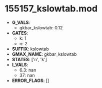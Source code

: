 # 155157_kslowtab.mod

- **G_VALS**:
  - gkbar_kslowtab: 0.12
- **GATES**:
  - k: 1
  - n: 2
- **SUFFIX**: kslowtab
- **GMAX_NAME**: gkbar_kslowtab
- **STATES**: ['n', 'k']
- **I_VALS**:
  - 6.3: nan
  - 37: nan
- **ERROR_FLAGS**: []
